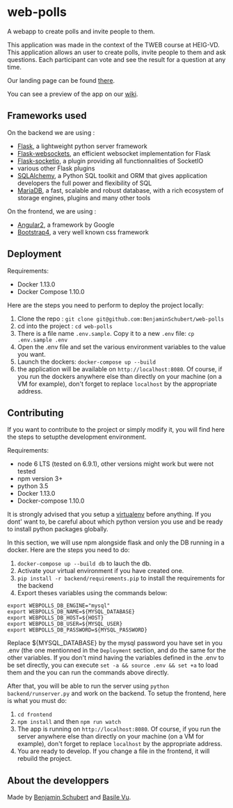 # web-polls

A webapp to create polls and invite people to them.

This application was made in the context of the TWEB course at HEIG-VD. This application allows
an user to create polls, invite people to them and ask questions. Each participant can vote and see the
result for a question at any time.

Our landing page can be found [there](https://benjaminschubert.github.io/web-polls/).

You can see a preview of the app on our [wiki](https://github.com/BenjaminSchubert/web-polls/wiki/Preview-of-the-app).

## Frameworks used
On the backend we are using :

* [Flask](http://flask.pocoo.org/), a lightweight python server framework
* [Flask-websockets](https://github.com/zeekay/flask-uwsgi-websocket), an efficient websocket implementation for Flask
* [Flask-socketio](https://flask-socketio.readthedocs.io), a plugin providing all functionnalities of SocketIO
* various other Flask plugins
* [SQLAlchemy](http://www.sqlalchemy.org/), a Python SQL toolkit and ORM that gives application developers the full power and flexibility of SQL
* [MariaDB](https://mariadb.org/), a fast, scalable and robust database, with a rich ecosystem of storage engines, plugins and many other tools
 
On the frontend, we are using :

* [Angular2](https://angular.io/), a framework by Google
* [Bootstrap4](https://getbootstrap.com), a very well known css framework


## Deployment

Requirements:
* Docker 1.13.0
* Docker Compose 1.10.0

Here are the steps you need to perform to deploy the project locally:

1. Clone the repo : `git clone git@github.com:BenjaminSchubert/web-polls`
2. cd into the project : `cd web-polls`
3. There is a file name `.env.sample`. Copy it to a new `.env` file: `cp .env.sample .env`
4. Open the .env file and set the various environment variables to the value you want.
5. Launch the dockers: `docker-compose up --build`
6. the application will be available on `http://localhost:8080`. Of course, if you run the dockers anywhere else than directly on your machine (on a VM for example), don't forget to replace `localhost` by the appropriate address. 


## Contributing

If you want to contribute to the project or simply modify it, you will find here the steps to setupthe development environment.

Requirements:
* node 6 LTS (tested on 6.9.1), other versions might work but were not tested
* npm version 3+
* python 3.5
* Docker 1.13.0
* Docker-compose 1.10.0

It is strongly advised that you setup a [virtualenv](https://virtualenv.pypa.io) before anything. If you dont' want to, be careful about 
which python version you use and be ready to install python packages globally.

In this section, we will use npm alongside flask and only the DB running in a docker. Here are the steps you need to do:

1. `docker-compose up --build db` to lauch the db.
2. Activate your virtual environment if you have created one.
3. `pip install -r backend/requirements.pip` to install the requirements for the backend
4. Export theses variables using the commands below:
```
export WEBPOLLS_DB_ENGINE="mysql"
export WEBPOLLS_DB_NAME=${MYSQL_DATABASE}
export WEBPOLLS_DB_HOST=${HOST}
export WEBPOLLS_DB_USER=${MYSQL_USER}
export WEBPOLLS_DB_PASSWORD=${MYSQL_PASSWORD}
```
Replace ${MYSQL_DATABASE} by the mysql password you have set in you .env (the one mentionned in the `Deployment` section, and do the
same for the other variables. If you don't mind having the variables defined in the .env to be set directly, you can execute 
`set -a && source .env && set +a` to load them and the you can run the commands above directly.

After that, you will be able to run the server using `python backend/runserver.py` and work on the backend.
To setup the frontend, here is what you must do:

1. `cd frontend`
2. `npm install` and then `npm run watch`
3. The app is running on `http://localhost:8080`. Of course, if you run the server anywhere else than directly on your machine (on a VM for example), don't forget to replace `localhost` by the appropriate address. 
4. You are ready to develop. If you change a file in the frontend, it will rebuild the project.


## About the developpers
Made by [Benjamin Schubert](https://github.com/BenjaminSchubert) and [Basile Vu](https://github.com/Flagoul).

